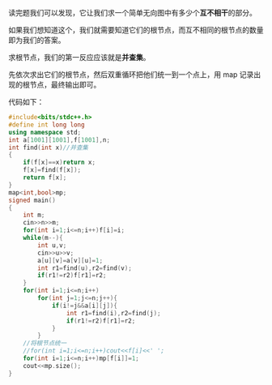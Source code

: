 读完题我们可以发现，它让我们求一个简单无向图中有多少个**互不相干**的部分。

如果我们想知道这个，我们就需要知道它们的根节点，而互不相同的根节点的数量即为我们的答案。

求根节点，我们的第一反应应该就是**并查集**。

先依次求出它们的根节点，然后双重循环把他们统一到一个点上，用 map 记录出现的根节点，最终输出即可。

代码如下：
```cpp
#include<bits/stdc++.h>
#define int long long
using namespace std;
int a[1001][1001],f[1001],n;
int find(int x)//并查集
{
	if(f[x]==x)return x;
	f[x]=find(f[x]);
	return f[x];
}
map<int,bool>mp;
signed main()
{
	int m;
	cin>>n>>m;
	for(int i=1;i<=n;i++)f[i]=i;
	while(m--){
		int u,v;
		cin>>u>>v;
		a[u][v]=a[v][u]=1;
		int r1=find(u),r2=find(v);
		if(r1!=r2)f[r1]=r2;
	}
	for(int i=1;i<=n;i++)
		for(int j=1;j<=n;j++){
			if(i!=j&&a[i][j]){
				int r1=find(i),r2=find(j);
				if(r1!=r2)f[r1]=r2;
			}
		}
    //将根节点统一
	//for(int i=1;i<=n;i++)cout<<f[i]<<' ';
	for(int i=1;i<=n;i++)mp[f[i]]=1;
	cout<<mp.size();		
}
```